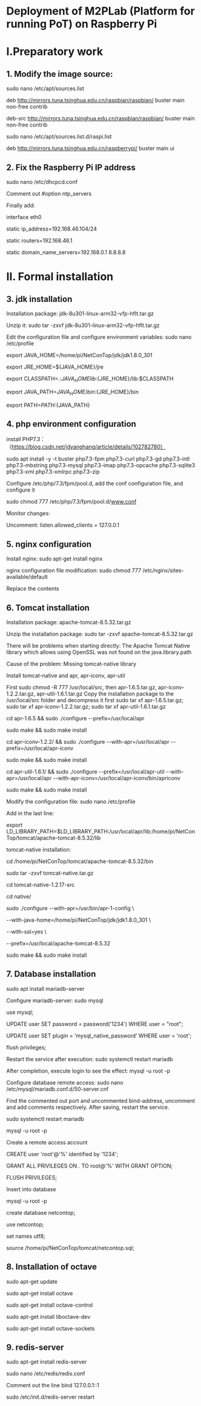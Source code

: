 # Deployment of M2PLab (Platform for running PoT) on Raspberry Pi

# Ⅰ.Preparatory work

## 1. **Modify the image source:**

sudo nano /etc/apt/sources.list

deb http://mirrors.tuna.tsinghua.edu.cn/raspbian/raspbian/ buster main non-free contrib

deb-src http://mirrors.tuna.tsinghua.edu.cn/raspbian/raspbian/ buster main non-free contrib

sudo nano /etc/apt/sources.list.d/raspi.list

deb http://mirrors.tuna.tsinghua.edu.cn/raspberrypi/ buster main ui

## 2. **Fix the Raspberry Pi IP address**

sudo nano /etc/dhcpcd.conf

Comment out #option ntp_servers

Finally add:

interface eth0

static ip_address=192.168.46.104/24

static routers=192.168.46.1

static domain_name_servers=192.168.0.1 8.8.8.8

# **Ⅱ. Formal installation**

## 3. **jdk installation**

Installation package: jdk-8u301-linux-arm32-vfp-hflt.tar.gz

Unzip it: sudo tar -zxvf jdk-8u301-linux-arm32-vfp-hflt.tar.gz

Edit the configuration file and configure environment variables: sudo nano /etc/profile

export JAVA_HOME=/home/pi/NetConTop/jdk/jdk1.8.0_301

export JRE_HOME=${JAVA_HOME}/jre

export CLASSPATH=.:${JAVA_HOME}lib:${JRE_HOME}/lib:$CLASSPATH

export JAVA_PATH=${JAVA_HOME}/bin:${JRE_HOME}/bin

export PATH=$PATH:${JAVA_PATH}

## 4. **php environment configuration**

install  PHP7.3：（https://blog.csdn.net/jdyanghang/article/details/102782780）

sudo apt install -y -t buster php7.3-fpm php7.3-curl php7.3-gd php7.3-intl php7.3-mbstring php7.3-mysql php7.3-imap php7.3-opcache php7.3-sqlite3 php7.3-xml php7.3-xmlrpc php7.3-zip

Configure /etc/php/7.3/fpm/pool.d, add the conf configuration file, and configure it

sudo chmod 777 /etc/php/7.3/fpm/pool.d/www.conf

Monitor changes:

Uncomment: listen.allowed_clients = 127.0.0.1

## 5. **nginx configuration**

Install nginx: sudo apt-get install nginx

nginx configuration file modification: sudo chmod 777 /etc/nginx/sites-available/default

Replace the contents

## 6. **Tomcat installation**

Installation package: apache-tomcat-8.5.32.tar.gz

Unzip the installation package: sudo tar -zxvf apache-tomcat-8.5.32.tar.gz

There will be problems when starting directly: The Apache Tomcat Native library which allows using OpenSSL was not found on the java.library.path

Cause of the problem: Missing tomcat-native library

Install tomcat-native and apr, apr-iconv, apr-util

First sudo chmod -R 777 /usr/local/src, then apr-1.6.5.tar.gz, apr-iconv-1.2.2.tar.gz, apr-util-1.6.1.tar.gz Copy the installation package to the /usr/local/src folder and decompress it first sudo tar xf apr-1.6.5.tar.gz; sudo tar xf apr-iconv-1.2.2.tar.gz; sudo tar xf apr-util-1.6.1.tar.gz

cd apr-1.6.5 && sudo ./configure --prefix=/usr/local/apr

sudo make && sudo make install

cd apr-iconv-1.2.2/ && sudo ./configure --with-apr=/usr/local/apr --prefix=/usr/local/apr-iconv

sudo make && sudo make install

cd apr-util-1.6.1/ && sudo ./configure --prefix=/usr/local/apr-util --with-apr=/usr/local/apr --with-apr-iconv=/usr/local/apr-iconv/bin/apriconv

sudo make && sudo make install

Modify the configuration file: sudo nano /etc/profile

Add in the last line:

export LD_LIBRARY_PATH=$LD_LIBRARY_PATH:/usr/local/apr/lib:/home/pi/NetConTop/tomcat/apache-tomcat-8.5.32/lib

tomcat-native installation:

cd /home/pi/NetConTop/tomcat/apache-tomcat-8.5.32/bin

sudo tar -zxvf tomcat-native.tar.gz

cd tomcat-native-1.2.17-src

cd native/

sudo ./configure --with-apr=/usr/bin/apr-1-config \

 --with-java-home=/home/pi/NetConTop/jdk/jdk1.8.0_301 \

 --with-ssl=yes \

 --prefix=/usr/local/apache-tomcat-8.5.32

sudo make && sudo make install



## 7. **Database installation**

sudo apt install mariadb-server

Configure mariadb-server: sudo mysql

use mysql;

UPDATE user SET password = password('1234') WHERE user = "root";

UPDATE user SET plugin = 'mysql_native_password' WHERE user = 'root';

flush privileges;

Restart the service after execution: sudo systemctl restart mariadb

After completion, execute login to see the effect: mysql -u root -p

Configure database remote access: sudo nano /etc/mysql/mariadb.conf.d/50-server.cnf

Find the commented out port and uncommented bind-address, uncomment and add comments respectively. After saving, restart the service.

sudo systemctl restart mariadb

mysql -u root -p

Create a remote access account

CREATE user 'root'@'%' identified by '1234';

GRANT ALL PRIVILEGES ON *.* TO root@'%' WITH GRANT OPTION;

FLUSH PRIVILEGES;

Insert into database

mysql -u root -p

create database netcontop;

use netcontop;

set names utf8;

source /home/pi/NetConTop/tomcat/netcontop.sql;



## 8. **Installation of octave**

sudo apt-get update

sudo apt-get install octave

sudo apt-get install octave-control

sudo apt-get install liboctave-dev

sudo apt-get install octave-sockets

## 9. redis-server

sudo apt-get install redis-server

sudo nano /etc/redis/redis.conf

Comment out the line bind 127.0.0.1::1

sudo /etc/init.d/redis-server restart
